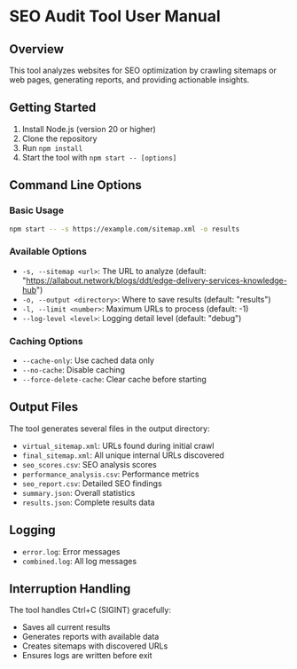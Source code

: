 # SEO Audit Tool User Manual

## Overview

This tool analyzes websites for SEO optimization by crawling sitemaps or web pages, generating reports, and providing actionable insights.

## Getting Started

1. Install Node.js (version 20 or higher)
2. Clone the repository
3. Run `npm install`
4. Start the tool with `npm start -- [options]`

## Command Line Options

### Basic Usage

```bash
npm start -- -s https://example.com/sitemap.xml -o results
```

### Available Options

- `-s, --sitemap <url>`: The URL to analyze (default: "https://allabout.network/blogs/ddt/edge-delivery-services-knowledge-hub")
- `-o, --output <directory>`: Where to save results (default: "results")
- `-l, --limit <number>`: Maximum URLs to process (default: -1)
- `--log-level <level>`: Logging detail level (default: "debug")

### Caching Options

- `--cache-only`: Use cached data only
- `--no-cache`: Disable caching
- `--force-delete-cache`: Clear cache before starting

## Output Files

The tool generates several files in the output directory:

- `virtual_sitemap.xml`: URLs found during initial crawl
- `final_sitemap.xml`: All unique internal URLs discovered
- `seo_scores.csv`: SEO analysis scores
- `performance_analysis.csv`: Performance metrics
- `seo_report.csv`: Detailed SEO findings
- `summary.json`: Overall statistics
- `results.json`: Complete results data

## Logging

- `error.log`: Error messages
- `combined.log`: All log messages

## Interruption Handling

The tool handles Ctrl+C (SIGINT) gracefully:
- Saves all current results
- Generates reports with available data
- Creates sitemaps with discovered URLs
- Ensures logs are written before exit
